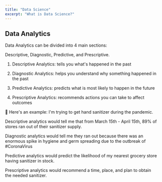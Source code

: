 ```yaml
---
title: "Data Science"
excerpt: "What is Data Science?"
---
```



## Data Analytics
Data Analytics can be divided into 4 main sections:

Descriptive, Diagnostic, Predictive, and Prescriptive.

1) Descriptive Analytics: tells you what's happened in the past

2) Diagnostic Analytics: helps you understand why something happened in the past

3) Predictive Analytics: predicts what is most likely to happen in the future

4) Prescriptive Analytics: recommends actions you can take to affect outcomes

🦠 Here's an example: I'm trying to get hand sanitizer during the pandemic.

Descriptive analytics would tell me that from March 15th - April 15th, 89% of stores ran out of their sanitizer supply.

Diagnostic analytics would tell me they ran out because there was an enormous spike in hygiene and germ spreading due to the outbreak of #CoronaVirus

Predictive analytics would predict the likelihood of my nearest grocery store having sanitizer in stock.

Prescriptive analytics would recommend a time, place, and plan to obtain the needed sanitizer.
